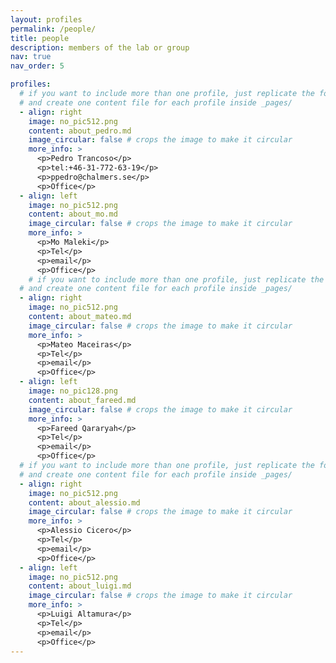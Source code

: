 ```yaml
---
layout: profiles
permalink: /people/
title: people
description: members of the lab or group
nav: true
nav_order: 5

profiles:
  # if you want to include more than one profile, just replicate the following block
  # and create one content file for each profile inside _pages/
  - align: right
    image: no_pic512.png
    content: about_pedro.md
    image_circular: false # crops the image to make it circular
    more_info: >
      <p>Pedro Trancoso</p>
      <p>tel:+46-31-772-63-19</p>
      <p>ppedro@chalmers.se</p>
      <p>Office</p>
  - align: left
    image: no_pic512.png
    content: about_mo.md
    image_circular: false # crops the image to make it circular
    more_info: >
      <p>Mo Maleki</p>
      <p>Tel</p>
      <p>email</p>
      <p>Office</p>
    # if you want to include more than one profile, just replicate the following block
  # and create one content file for each profile inside _pages/
  - align: right
    image: no_pic512.png
    content: about_mateo.md
    image_circular: false # crops the image to make it circular
    more_info: >
      <p>Mateo Maceiras</p>
      <p>Tel</p>
      <p>email</p>
      <p>Office</p>
  - align: left
    image: no_pic128.png
    content: about_fareed.md
    image_circular: false # crops the image to make it circular
    more_info: >
      <p>Fareed Qararyah</p>
      <p>Tel</p>
      <p>email</p>
      <p>Office</p>
  # if you want to include more than one profile, just replicate the following block
  # and create one content file for each profile inside _pages/
  - align: right
    image: no_pic512.png
    content: about_alessio.md
    image_circular: false # crops the image to make it circular
    more_info: >
      <p>Alessio Cicero</p>
      <p>Tel</p>
      <p>email</p>
      <p>Office</p>
  - align: left
    image: no_pic512.png
    content: about_luigi.md
    image_circular: false # crops the image to make it circular
    more_info: >
      <p>Luigi Altamura</p>
      <p>Tel</p>
      <p>email</p>
      <p>Office</p>
---
```

